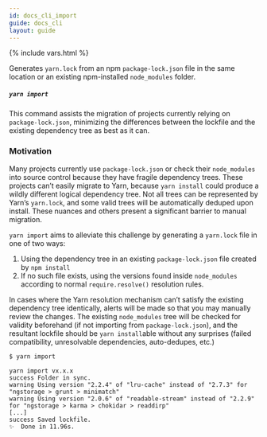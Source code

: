 ```yaml
---
id: docs_cli_import
guide: docs_cli
layout: guide
---
```


{% include vars.html %}

<p class="lead">Generates <code>yarn.lock</code> from an npm <code>package-lock.json</code> file in the
same location or an existing npm-installed <code>node_modules</code> folder.</p>

##### `yarn import` <a class="toc" id="toc-yarn-import" href="#toc-yarn-import"></a>

This command assists the migration of projects currently relying on `package-lock.json`,
minimizing the differences between the lockfile and the existing dependency tree
as best as it can.

### Motivation <a class="toc" id="toc-motivation" href="#toc-motivation"></a>

Many projects currently use `package-lock.json` or check their `node_modules` into
source control because they have fragile dependency trees. These projects can’t
easily migrate to Yarn, because `yarn install` could produce a wildly different
logical dependency tree. Not all trees can be represented by Yarn’s `yarn.lock`,
and some valid trees will be automatically deduped upon install. These nuances
and others present a significant barrier to manual migration.

`yarn import` aims to alleviate this challenge by generating a `yarn.lock` file
in one of two ways:

1.  Using the dependency tree in an existing `package-lock.json` file created by
    `npm install`
2.  If no such file exists, using the versions found inside `node_modules` according
    to normal `require.resolve()` resolution rules.

In cases where the Yarn resolution mechanism can’t satisfy the existing dependency
tree identically, alerts will be made so that you may manually review the changes.
The existing `node_modules` tree will be checked for validity beforehand (if
not importing from `package-lock.json`), and the resultant lockfile should be
`yarn install`able without any surprises (failed compatibility, unresolvable
dependencies, auto-dedupes, etc.)

```sh
$ yarn import
```

```
yarn import vx.x.x
success Folder in sync.
warning Using version "2.2.4" of "lru-cache" instead of "2.7.3" for "ngstorage > grunt > minimatch"
warning Using version "2.0.6" of "readable-stream" instead of "2.2.9" for "ngstorage > karma > chokidar > readdirp"
[...]
success Saved lockfile.
✨  Done in 11.96s.
```
